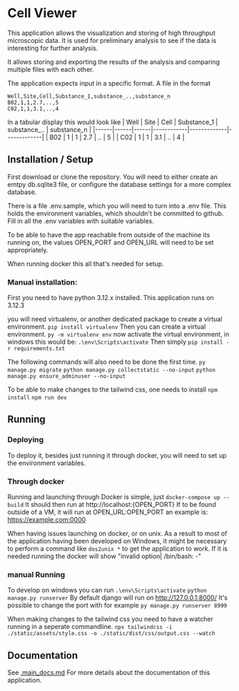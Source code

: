 
# Cell Viewer

This application allows the visualization and storing of high throughput microscopic data.
It is used for preliminary analysis to see if the data is interesting for further analysis.

It allows storing and exporting the results of the analysis and comparing multiple files with each other.

The application expects input in a specific format. A file in the format
```
Well,Site,Cell,Substance_1,substance_..,substance_n
B02,1,1,2.7,..,5
C02,1,1,3.1,..,4
```
In a tabular display this would look like
| Well | Site | Cell | Substance_1 | substance_.. | substance_n |
|------|------|------|------------|-------------|-------------|
| B02  | 1    | 1    | 2.7        | ..          | 5           |
| C02  | 1    | 1    | 3.1        | ..          | 4           |


## Installation / Setup

First download or clone the repository.
You will need to either create an emtpy db.sqlite3 file, or configure the database
settings for a more complex database.

There is a file .env.sample, which you will need to turn into
a .env file. This holds the environment variables, which shouldn't be committed to github.
Fill in all the .env variables with suitable variables.

To be able to have the app reachable from outside of the machine its running on,
the values OPEN_PORT and OPEN_URL will need to be set appropriately.

When running docker this all that's needed for setup.

### Manual installation:

First you need to have python 3.12.x installed.
This application runs on 3.12.3

you will need virtualenv, or another dedicated package to create a virtual environment.
`pip install virtualenv`
Then you can create a virtual environment.
`py -m virtualenv env`
now activate the virtual environment, in windows this would be:
`.\env\Scripts\activate`
Then simply
`pip install -r requirements.txt`

The following commands will also need to be done the first time.
`py manage.py migrate`
`python manage.py collectstatic --no-input`
`python manage.py ensure_adminuser --no-input`

To be able to make changes to the tailwind css, one needs to install
`npm install`
`npm run dev`

## Running

### Deploying
To deploy it, besides just running it through docker, you will need to set up
the environment variables. 


### Through docker
Running and launching through Docker is simple, just
`docker-compose up --build`
It should then run at http://localhost:{OPEN_PORT}
If to be found outside of a VM, it will run at OPEN_URL:OPEN_PORT an example is: https://example.com:0000

When having issues launching on docker, or on unix.
As a result to most of the application having been developed on Windows, it might be necessary to
perform a command like `dos2unix *` to get the application to work.
If it is needed running the docker will show 
"invalid option| /bin/bash: -"

### manual Running
To develop on windows you can run 
`.\env\Scripts\activate`
`python manage.py runserver`
By default django will run on http://127.0.0.1:8000/
It's possible to change the port with for example
`py manage.py runserver 8999`

When making changes to the tailwind css you need to have a watcher running in a seperate commandline.
`npx tailwindcss -i ./static/assets/style.css -o ./static/dist/css/output.css --watch`

## Documentation

See [.main_docs.md](docs%2F.main_docs.md) For more details about the documentation of this application.

